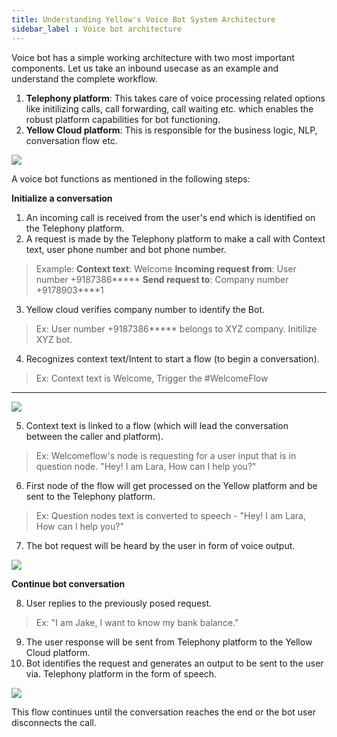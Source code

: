 ```yaml
---
title: Understanding Yellow's Voice Bot System Architecture
sidebar_label : Voice bot architecture
---
```



Voice bot has a simple working architecture with two most important components.  Let us take an inbound usecase as an example and understand the complete workflow.

1. **Telephony platform**: This takes care of voice processing related options like initilizing calls, call forwarding, call waiting etc. which enables the robust platform capabilities for bot functioning.
2. **Yellow Cloud platform**: This is responsible for the business logic, NLP, conversation flow etc. 

![](https://i.imgur.com/ii1yOS5.png)

A voice bot functions as mentioned in the following steps: 

**Initialize a conversation**

1. An incoming call is received from the user's end which is identified on the Telephony platform. 
2. A request is made by the Telephony platform to make a call with Context text, user phone number and bot phone number.

> Example:
>  **Context text**: Welcome 
>  **Incoming request from**: User number +9187386*****
> **Send request to**: Company number +9178903****1

3. Yellow cloud verifies company number to identify the Bot. 

> Ex: User number +9187386***** belongs to XYZ company. Initilize XYZ bot. 

4. Recognizes context text/Intent to start a flow (to begin a conversation).

> Ex: Context text is Welcome, Trigger the #WelcomeFlow



---

![](https://i.imgur.com/kkU4j5w.png)


5. Context text is linked to a flow (which will lead the conversation between the caller and platform).

> Ex:  Welcomeflow's node is requesting for a user input that is in question node. "Hey! I am Lara, How can I help you?"


6. First node of the flow will get processed on the Yellow platform and be sent to the Telephony platform. 

> Ex: Question nodes text is converted to speech - "Hey! I am Lara, How can I help you?"


7. The bot request will be heard by the user in form of voice output. 

![](https://i.imgur.com/vsrqGID.png)

**Continue bot conversation**

8. User replies to the previously posed request. 

> Ex: "I am Jake, I want to know my bank balance."

9. The user response will be sent from Telephony platform to the Yellow Cloud platform. 
10. Bot identifies the request and generates an output to be sent to the user via. Telephony platform in the form of speech. 

![](https://i.imgur.com/OENyRuR.png)

This flow continues until the conversation reaches the end or the bot user disconnects the call. 

